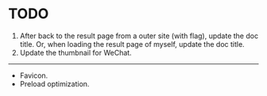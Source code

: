 # TODO

1. After back to the result page from a outer site (with flag), update the doc title. Or, when loading the result page of myself, update the doc title.
2. Update the thumbnail for WeChat.

---

- Favicon.
- Preload optimization.
